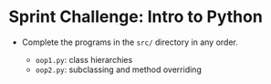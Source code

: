 #  Sprint Challenge: Intro to Python

* Complete the programs in the `src/` directory in any order.

  * `oop1.py`: class hierarchies
  * `oop2.py`: subclassing and method overriding
  <!-- * `comp.py`: list comprehensions -->
  <!-- * `cityreader.py`: modules and CSV file reading -->
